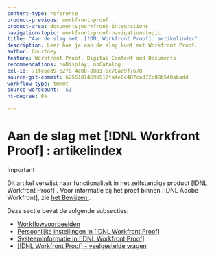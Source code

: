 ```yaml
---
content-type: reference
product-previous: workfront-proof
product-area: documents;workfront-integrations
navigation-topic: workfront-proof-navigation-topic
title: "Aan de slag met  [!DNL Workfront Proof]: artikelindex"
description: Leer hoe je aan de slag kunt met Workfront Proof.
author: Courtney
feature: Workfront Proof, Digital Content and Documents
recommendations: noDisplay, noCatalog
exl-id: 71fe6ed9-62f8-4c08-8883-6c70aa9f7678
source-git-commit: 6255181469b517fa4e0c487ca372c08b540abadd
workflow-type: tm+mt
source-wordcount: '51'
ht-degree: 0%

---
```


# Aan de slag met [!DNL Workfront Proof] : artikelindex

<!-- Audited: 1/2024 -->

>[!IMPORTANT]
>
>Dit artikel verwijst naar functionaliteit in het zelfstandige product [!DNL Workfront Proof] . Voor informatie bij het proef binnen [!DNL Adobe Workfront], zie [ het Bewijzen ](../../review-and-approve-work/proofing/proofing.md).

Deze sectie bevat de volgende subsecties:

* [Workflowvoorbeelden](../../workfront-proof/wp-getstarted/workflow-examples/workflow-examples.md)
* [Persoonlijke instellingen in  [!DNL Workfront Proof]](../../workfront-proof/wp-getstarted/personal-settings/personal-settings.md)
* [Systeeminformatie in  [!DNL Workfront Proof]](../../workfront-proof/wp-getstarted/system-information/system-information.md)
* [[!DNL Workfront Proof] - veelgestelde vragen](../../workfront-proof/wp-getstarted/faqs/faqs.md)
